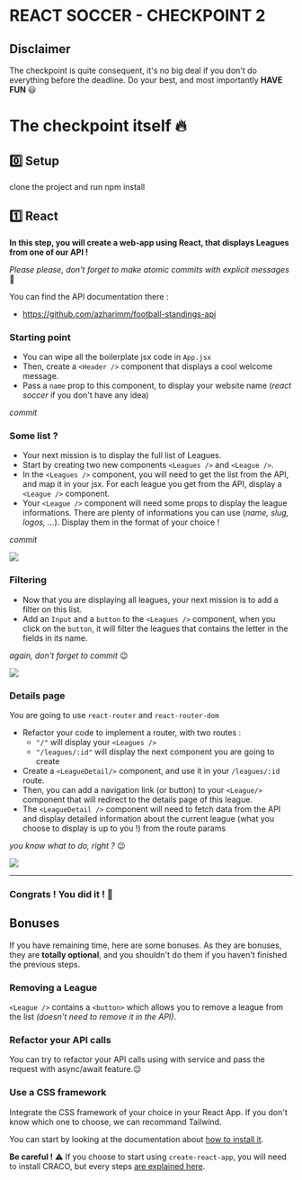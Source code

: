 # REACT SOCCER - CHECKPOINT 2
## Disclaimer

The checkpoint is quite consequent, it's no big deal if you don't do everything before the deadline. Do your best, and most importantly **HAVE FUN** :smiley:

# The checkpoint itself :fire:

## :zero: Setup
clone the project and run npm install


## :one: React

**In this step, you will create a web-app using React, that displays Leagues from one of our API !**

_Please please, don't forget to make atomic commits with explicit messages_ :pray:

You can find the API documentation there :

- https://github.com/azharimm/football-standings-api


### Starting point

- You can wipe all the boilerplate jsx code in `App.jsx`
- Then, create a `<Header />` component that displays a cool welcome message.
- Pass a `name` prop to this component, to display your website name (_react soccer_ if you don't have any idea)

_commit_ 

### Some list ?

- Your next mission is to display the full list of Leagues.
- Start by creating two new components `<Leagues />` and `<League />`.
- In the `<Leagues />` component, you will need to get the list from the API, and map it in your jsx. For each league you get from the API, display a `<League />` component.
- Your `<League />` component will need some props to display the league informations. There are plenty of informations you can use (_name, slug, logos, ..._). Display them in the format of your choice !

_commit_ 

<img src="./Checkpoint2_bis_Home.png" />

### Filtering

- Now that you are displaying all leagues, your next mission is to add a filter on this list.
- Add an `Input` and a `button` to the `<Leagues />` component, when you click on the `button`, it will filter the leagues that contains the letter in the fields in its name.

_again, don't forget to commit_ :wink:

<img src="./CheckPoint2_bis_Home_Filtered.png" />

### Details page

You are going to use `react-router` and `react-router-dom`

- Refactor your code to implement a router, with two routes :
  - `"/"` will display your `<Leagues />`
  - `"/leagues/:id"` will display the next component you are going to create
- Create a `<LeagueDetail/>` component, and use it in your `/leagues/:id` route.
- Then, you can add a navigation link (or button) to your `<League/>` component that will redirect to the details page of this league.
- The `<LeagueDetail />` component will need to fetch data from the API and display detailed information about the current league (what you choose to display is up to you !) from the route params

_you know what to do, right ?_ :wink:

<img src="./Checkpoint2_bis_Detail.png" />

- - -
### Congrats ! You did it ! :confetti_ball:


## Bonuses

If you have remaining time, here are some bonuses. As they are bonuses, they are **totally optional**, and you shouldn't do them if you haven't finished the previous steps.

### Removing a League

`<League />` contains a `<button>` which allows you to remove a league from the list _(doesn't need to remove it in the API)_.

### Refactor your API calls

You can try to refactor your API calls using  with service and pass the request with async/await feature.:wink:

### Use a CSS framework

Integrate the CSS framework of your choice in your React App. 
If you don't know which one to choose, we can recommand Tailwind.

You can start by looking at the documentation about [how to install it](https://tailwindcss.com/docs/installation).

**Be careful !** :warning: If you choose to start using `create-react-app`, you will need to install CRACO, but every steps [are explained here](https://tailwindcss.com/docs/guides/create-react-app).



